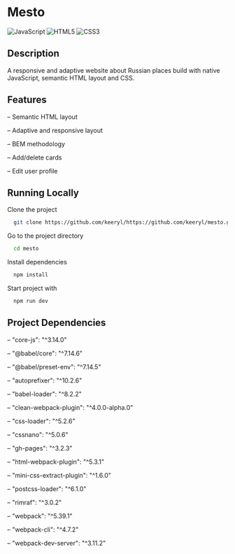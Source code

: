 # Mesto
![JavaScript](https://img.shields.io/badge/javascript-%23323330.svg?style=for-the-badge&logo=javascript&logoColor=%23F7DF1E)
![HTML5](https://img.shields.io/badge/html5-%23E34F26.svg?style=for-the-badge&logo=html5&logoColor=white)
![CSS3](https://img.shields.io/badge/css3-%231572B6.svg?style=for-the-badge&logo=css3&logoColor=white)

## Description

A responsive and adaptive website about Russian places build with native JavaScript, semantic HTML layout and CSS.

## Features

– Semantic HTML layout

– Adaptive and responsive layout

– BEM methodology

– Add/delete cards

– Edit user profile


## Running Locally

Clone the project

```bash
  git clone https://github.com/keeryl/https://github.com/keeryl/mesto.git
```

Go to the project directory

```bash
  cd mesto
```

Install dependencies

```bash
  npm install
```

Start project with
```bash
  npm run dev
```

## Project Dependencies

– "core-js": "^3.14.0"

– "@babel/core": "^7.14.6"

– "@babel/preset-env": "^7.14.5"

– "autoprefixer": "^10.2.6"

– "babel-loader": "^8.2.2"

– "clean-webpack-plugin": "^4.0.0-alpha.0"

– "css-loader": "^5.2.6"

– "cssnano": "^5.0.6"

– "gh-pages": "^3.2.3"

– "html-webpack-plugin": "^5.3.1"

– "mini-css-extract-plugin": "^1.6.0"

– "postcss-loader": "^6.1.0"

– "rimraf": "^3.0.2"

– "webpack": "^5.39.1"

– "webpack-cli": "^4.7.2"

– "webpack-dev-server": "^3.11.2"
